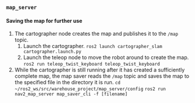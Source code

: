 ### `map_server`

#### Saving the map for further use

1. The cartographer node creates the map and publishes it to the `/map` topic.
   1. Launch the cartographer.
      ```ros2 launch cartographer_slam cartographer.launch.py```
   2. Launch the teleop node to move the robot around to create the map.
      ```ros2 run teleop_twist_keyboard teleop_twist_keyboard```
2. While the cartographer is still running after it has created a sufficiently complete map, the map saver reads the `/map` topic and saves the map to the specified file in the directory it is run.
   ```cd ~/ros2_ws/src/warehouse_project/map_server/config```
   ```ros2 run nav2_map_server map_saver_cli -f [filename]```

